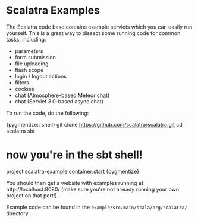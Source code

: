 Scalatra Examples
=================

The Scalatra code base contains example servlets which you can easily run
yourself. This is a great way to dissect some running code for common tasks, 
including:

* parameters
* form submission
* file uploading
* flash scope
* login / logout actions
* filters
* cookies
* chat (Atmosphere-based Meteor chat)
* chat (Servlet 3.0-based async chat)

To run the code, do the following:

{pygmentize:: shell}
git clone https://github.com/scalatra/scalatra.git
cd scalatra
sbt 
# now you're in the sbt shell!
project scalatra-example
container:start 
{pygmentize}

You should then get a website with examples running at http://localhost:8080/
(make sure you're not already running your own project on that port!).

Example code can be found in the ```example/src/main/scala/org/scalatra/```
directory. 
